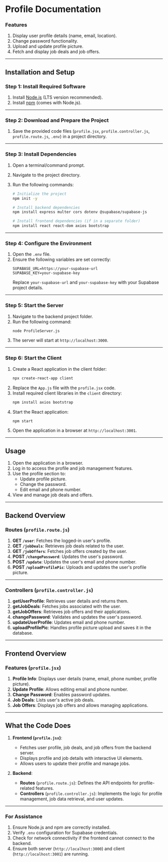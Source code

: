 # **Profile Documentation**

### **Features**

1. Display user profile details (name, email, location).
2. Change password functionality.
3. Upload and update profile picture.
4. Fetch and display job deals and job offers.

---

## **Installation and Setup**

### **Step 1: Install Required Software**

1. Install [Node.js](https://nodejs.org/) (LTS version recommended).
2. Install [npm](https://www.npmjs.com/) (comes with Node.js).

---

### **Step 2: Download and Prepare the Project**

1. Save the provided code files (`profile.jsx`, `profile.controller.js`, `profile.route.js`, `.env`) in a project directory.

---

### **Step 3: Install Dependencies**

1. Open a terminal/command prompt.
2. Navigate to the project directory.
3. Run the following commands:

   ```bash
   # Initialize the project
   npm init -y

   # Install backend dependencies
   npm install express multer cors dotenv @supabase/supabase-js

   # Install frontend dependencies (if in a separate folder)
   npm install react react-dom axios bootstrap
   ```

---

### **Step 4: Configure the Environment**

1. Open the `.env` file.
2. Ensure the following variables are set correctly:
   ```plaintext
   SUPABASE_URL=https://your-supabase-url
   SUPABASE_KEY=your-supabase-key
   ```
   Replace `your-supabase-url` and `your-supabase-key` with your Supabase project details.

---

### **Step 5: Start the Server**

1. Navigate to the backend project folder.
2. Run the following command:
   ```bash
   node ProfileServer.js
   ```
3. The server will start at `http://localhost:3000`.

---

### **Step 6: Start the Client**

1. Create a React application in the client folder:
   ```bash
   npx create-react-app client
   ```
2. Replace the `App.js` file with the `profile.jsx` code.
3. Install required client libraries in the `client` directory:
   ```bash
   npm install axios bootstrap
   ```
4. Start the React application:
   ```bash
   npm start
   ```
5. Open the application in a browser at `http://localhost:3001`.

---

## **Usage**

1. Open the application in a browser.
2. Log in to access the profile and job management features.
3. Use the profile section to:
   - Update profile picture.
   - Change the password.
   - Edit email and phone number.
4. View and manage job deals and offers.

---

## **Backend Overview**

### **Routes (`profile.route.js`)**

1. **GET `/user`**: Fetches the logged-in user's profile.
2. **GET `/jobDeals`**: Retrieves job deals related to the user.
3. **GET `/jobOffers`**: Fetches job offers created by the user.
4. **POST `/changePassword`**: Updates the user's password.
5. **POST `/update`**: Updates the user's email and phone number.
6. **POST `/uploadProfilePic`**: Uploads and updates the user's profile picture.

---

### **Controllers (`profile.controller.js`)**

1. **getUserProfile**: Retrieves user details and returns them.
2. **getJobDeals**: Fetches jobs associated with the user.
3. **getJobOffers**: Retrieves job offers and their applications.
4. **changePassword**: Validates and updates the user's password.
5. **updateUserProfile**: Updates email and phone number.
6. **uploadProfilePic**: Handles profile picture upload and saves it in the database.

---

## **Frontend Overview**

### **Features (`profile.jsx`)**

1. **Profile Info**: Displays user details (name, email, phone number, profile picture).
2. **Update Profile**: Allows editing email and phone number.
3. **Change Password**: Enables password updates.
4. **Job Deals**: Lists user's active job deals.
5. **Job Offers**: Displays job offers and allows managing applications.

---

## **What the Code Does**

1. **Frontend (`profile.jsx`)**:

   - Fetches user profile, job deals, and job offers from the backend server.
   - Displays profile and job details with interactive UI elements.
   - Allows users to update their profile and manage jobs.

2. **Backend**:
   - **Routes** (`profile.route.js`): Defines the API endpoints for profile-related features.
   - **Controllers** (`profile.controller.js`): Implements the logic for profile management, job data retrieval, and user updates.

---

### **For Assistance**

1. Ensure Node.js and npm are correctly installed.
2. Verify `.env` configuration for Supabase credentials.
3. Check for network connectivity if the frontend cannot connect to the backend.
4. Ensure both server (`http://localhost:3000`) and client (`http://localhost:3001`) are running.

